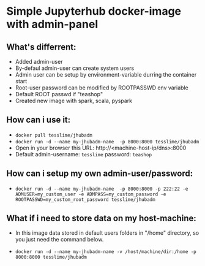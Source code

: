 # Simple Jupyterhub docker-image with admin-panel
## What's differrent:

 - Added admin-user
 - By-defaul admin-user can create system users
 - Admin user can be setup by environment-variable durring the container start
 - Root-user password can be modified by ROOTPASSWD env variable
 - Default ROOT passwd if "teashop"
 - Created new image with spark, scala, pyspark


## How can i use it:
- `docker pull tesslime/jhubadm `
- `docker run -d --name my-jhubadm-name  -p 8000:8000 tesslime/jhubadm`
- Open in your browser this URL: http://<machine-host-ip/dns>:8000
- Default admin-username: `tesslime` password: `teashop`

## How can i setup my own admin-user/password:
- `docker run -d --name my-jhubadm-name  -p 8000:8000 -p 222:22 -e ADMUSER=my_custom_user -e ADMPASS=my_custom_password -e ROOTPASSWD=my_custom_root_password tesslime/jhubadm`

## What if i need to store data on my host-machine:
- In this image data stored in default users folders in "/home" directory, so you just need the command below.

- `docker run -d --name my-jhubadm-name -v /host/machine/dir:/home -p 8000:8000 tesslime/jhubadm`
